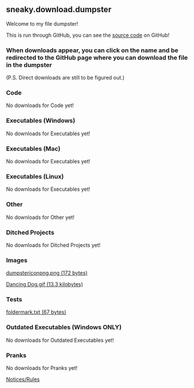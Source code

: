 ## sneaky.download.dumpster

Welcome to my file dumpster!

This is run through GitHub, you can see the [source code](https://github.com/ST5Sneaky/sneaky.download.dumpster) on GitHub!

### When downloads appear, you can click on the name and be redirected to the GitHub page where you can download the file in the dumpster
(P.S. Direct downloads are still to be figured out.)

### Code
No downloads for Code yet!

### Executables (Windows)
No downloads for Executables yet!

### Executables (Mac)
No downloads for Executables yet!

### Executables (Linux)
No downloads for Executables yet!

### Other
No downloads for Other yet!

### Ditched Projects
No downloads for Ditched Projects yet!

### Images
[dumpstericonpng.png (172 bytes)](https://github.com/ST5Sneaky/sneaky.download.dumpster/blob/main/downloads/dumpstericonpng.png)
 
[Dancing Dog.gif (13.3 kilobytes)](https://github.com/ST5Sneaky/sneaky.download.dumpster/blob/main/downloads/Dancing%20Dog.gif)

### Tests
[foldermark.txt (67 bytes)](https://github.com/ST5Sneaky/sneaky.download.dumpster/blob/main/downloads/foldermark.txt)

### Outdated Executables (Windows ONLY)
No downloads for Outdated Executables yet!

### Pranks
No downloads for Pranks yet!

[Notices/Rules](notices.md)
